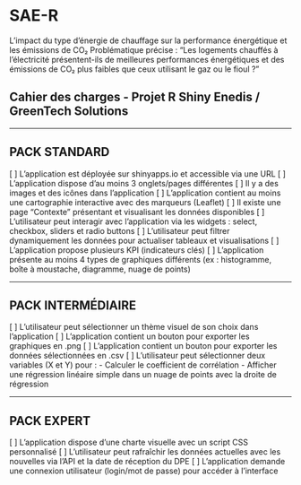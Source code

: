 # SAE-R

L’impact du type d’énergie de chauffage sur la performance énergétique et les émissions de CO₂
Problématique précise :
“Les logements chauffés à l’électricité présentent-ils de meilleures performances énergétiques et des émissions de CO₂ plus faibles que ceux utilisant le gaz ou le fioul ?”


## Cahier des charges - Projet R Shiny Enedis / GreenTech Solutions

---------------------------------------------
PACK STANDARD
---------------------------------------------
[ ] L’application est déployée sur shinyapps.io et accessible via une URL
[ ] L’application dispose d’au moins 3 onglets/pages différentes
[ ] Il y a des images et des icônes dans l’application
[ ] L’application contient au moins une cartographie interactive avec des marqueurs (Leaflet)
[ ] Il existe une page “Contexte” présentant et visualisant les données disponibles
[ ] L’utilisateur peut interagir avec l’application via les widgets : select, checkbox, sliders et radio buttons
[ ] L’utilisateur peut filtrer dynamiquement les données pour actualiser tableaux et visualisations
[ ] L’application propose plusieurs KPI (indicateurs clés)
[ ] L’application présente au moins 4 types de graphiques différents (ex : histogramme, boîte à moustache, diagramme, nuage de points)

---------------------------------------------
PACK INTERMÉDIAIRE
---------------------------------------------
[ ] L’utilisateur peut sélectionner un thème visuel de son choix dans l’application
[ ] L’application contient un bouton pour exporter les graphiques en .png
[ ] L’application contient un bouton pour exporter les données sélectionnées en .csv
[ ] L’utilisateur peut sélectionner deux variables (X et Y) pour :
      - Calculer le coefficient de corrélation
      - Afficher une régression linéaire simple dans un nuage de points avec la droite de régression

---------------------------------------------
PACK EXPERT
---------------------------------------------
[ ] L’application dispose d’une charte visuelle avec un script CSS personnalisé
[ ] L’utilisateur peut rafraîchir les données actuelles avec les nouvelles via l’API et la date de réception du DPE
[ ] L’application demande une connexion utilisateur (login/mot de passe) pour accéder à l’interface
